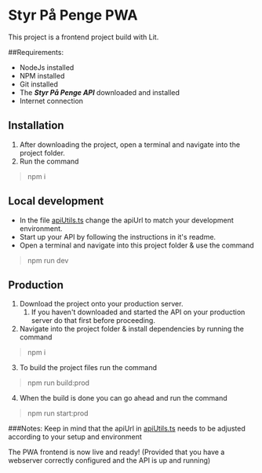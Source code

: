 # Styr På Penge PWA
This project is a frontend project build with Lit.

##Requirements:
- NodeJs installed
- NPM installed
- Git installed
- The ***Styr På Penge API*** downloaded and installed 
- Internet connection

## Installation
1. After downloading the project, open a terminal and navigate into the project folder.
2. Run the command
>npm i

## Local development
- In the file [apiUtils.ts](./src/api/apiUtils.ts) change the apiUrl to match your development environment.
- Start up your API by following the instructions in it's readme.
- Open a terminal and navigate into this project folder & use the command
> npm run dev

## Production
1. Download the project onto your production server.
   1. If you haven't downloaded and started the API on your production server do that first before proceeding.
2. Navigate into the project folder & install dependencies by running the command
> npm i
3. To build the project files run the command
> npm run build:prod
4. When the build is done you can go ahead and run the command
> npm run start:prod

###Notes:
Keep in mind that the apiUrl in [apiUtils.ts](./src/api/apiUtils.ts) needs to be adjusted
according to your setup and environment

The PWA frontend is now live and ready! (Provided that you have a webserver correctly configured and the API is up and running)